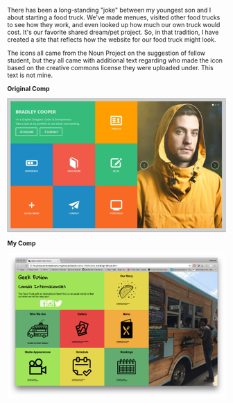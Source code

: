 There has been a long-standing "joke" between my youngest son and I about starting a food truck. We've made menues, visited other food trucks to see how they work, and even looked up how much our own truck would cost. It's our favorite shared dream/pet project. So, in that tradition, I have created a site that reflects how the website for our food truck might look. 

The icons all came from the Noun Project on the suggestion of fellow student, but they all came with additional text regarding who made the icon based on the creative commons license they were uploaded under. This text is not mine. 

__Original Comp__

![original comp](/images/static-comp-challenge-1.jpg)

__My Comp__

![MDuke static comp](/images/MD-comp_challenge_1.png)
